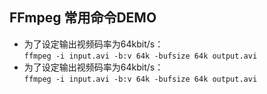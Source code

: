 ## FFmpeg 常用命令DEMO
*  为了设定输出视频码率为64kbit/s：     
    `ffmpeg -i input.avi -b:v 64k -bufsize 64k output.avi`
*  为了设定输出视频码率为64kbit/s：     
    `ffmpeg -i input.avi -b:v 64k -bufsize 64k output.avi`
